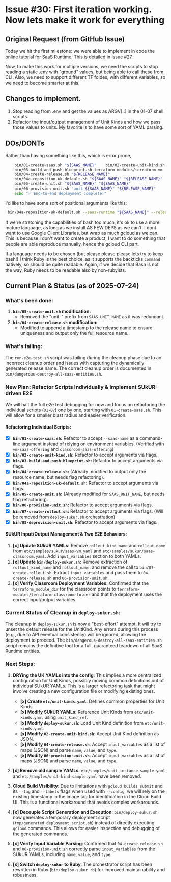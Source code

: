 # Issue #30: First iteration working. Now lets make it work for everything

## Original Request (from GitHub Issue)

Today we hit the first milestone: we were able to implement in code the online tutorial for SaaS Runtime. This is detailed in issue #27.

Now, to make this work for multiple versions, we need the scripts to stop reading a static .env with "ground" values, but being able to call these from CLI. Also, we need to support different TF foldes, with different variables, so we need to become smarter at this.

## Changes to implement.

1. Stop reading from .env and get the values as ARGV[..] in the 01-07 shell scripts.
2. Refactor the input/output management of Unit Kinds and how we pass those values to units. My favorite is to have some sort of YAML parsing.

## DOs/DONTs

Rather than having something like this, which is error prone,

```bash
    bin/01-create-saas.sh "${SAAS_NAME}"    bin/02-create-unit-kind.sh "${SAAS_NAME}" "${SAAS_NAME}"
    bin/03-build-and-push-blueprint.sh terraform-modules/terraform-vm
    bin/04-create-release.sh "${RELEASE_NAME}"
    bin/04a-reposition-uk-default.sh "${SAAS_NAME}" "${RELEASE_NAME}"
    bin/05-create-unit.sh "${SAAS_NAME}" "${SAAS_NAME}"
    bin/06-provision-unit.sh "unit-${SAAS_NAME}" "${RELEASE_NAME}"
    echo "✅ End-to-end deployment complete!"
```

I'd like to have some sort of positional arguments like this:

```bash
 bin/04a-reposition-uk-default.sh --saas-runtime "${SAAS_NAME}" --release "${RELEASE_NAME}"
```

If we're stretching the capabilities of bash too much, it's ok to use a more mature language, as long as we install AS FEW DEPS as we can't. I dont want to use Google Client Libraries, but wrap as much gcloud as we can. This is because I don't want to create a product, I want to do something that people are able reproduce manually, hence the gcloud CLI part.

If a language needs to be chosen (but please please please lets try to keep bash!) I think Ruby is the best choice, as it supports the backticks `command` natively, so should be quite readable. Again, if we decide that Bash is not the way, Ruby needs to be readable also by non-rubyists.

## Current Plan & Status (as of 2025-07-24)

### What's been done:

1.  **`bin/05-create-unit.sh` modification:**
    *   Removed the "unit-" prefix from `SAAS_UNIT_NAME` as it was redundant.
2.  **`bin/04-create-release.sh` modification:**
    *   Modified to append a timestamp to the release name to ensure uniqueness and output only the full resource name.

### What's failing:

The `run-e2e-test.sh` script was failing during the cleanup phase due to an incorrect cleanup order and issues with capturing the dynamically generated release name. The correct cleanup order is documented in `bin/dangerous-destroy-all-saas-entities.sh`.

### New Plan: Refactor Scripts Individually & Implement SUkUR-driven E2E

We will halt the full e2e test debugging for now and focus on refactoring the individual scripts (`01-07`) one by one, starting with `01-create-saas.sh`. This will allow for a smaller blast radius and easier verification.

#### Refactoring Individual Scripts:

*   [x] **`bin/01-create-saas.sh`:** Refactor to accept `--saas-name` as a command-line argument instead of relying on environment variables. (Verified with `vm-saas-offering` and `classroom-saas-offering`)
*   [x] **`bin/02-create-unit-kind.sh`:** Refactor to accept arguments via flags.
*   [x] **`bin/03-build-and-push-blueprint.sh`:** Refactor to accept arguments via flags.
*   [x] **`bin/04-create-release.sh`:** (Already modified to output only the resource name, but needs flag refactoring).
*   [x] **`bin/04a-reposition-uk-default.sh`:** Refactor to accept arguments via flags.
*   [x] **`bin/05-create-unit.sh`:** (Already modified for `SAAS_UNIT_NAME`, but needs flag refactoring).
*   [x] **`bin/06-provision-unit.sh`:** Refactor to accept arguments via flags.
*   [x] **`bin/07-create-rollout.sh`:** Refactor to accept arguments via flags. (Will be removed from `deploy-sukur.sh` orchestration)
*   [x] **`bin/08-deprovision-unit.sh`:** Refactor to accept arguments via flags.

#### SUkUR Input/Output Management & Two E2E Behaviors:

1.  **[x] Update SUkUR YAMLs:** Remove `rollout_kind_name` and `rollout_name` from `etc/samples/sukur/saas-vm.yaml` and `etc/samples/sukur/saas-classroom.yaml`. Add `input_variables` section to both YAMLs.
2.  **[x] Update `bin/deploy-sukur.sh`:** Remove extraction of `rollout_kind_name` and `rollout_name`, and remove the call to `bin/07-create-rollout.sh`. Extract `input_variables` and pass them to `04-create-release.sh` and `06-provision-unit.sh`.
3.  **[x] Verify Classroom Deployment Variables:** Confirmed that the `terraform_module_dir` for the classroom points to `terraform-modules/terraform-classroom-folder` and that the deployment uses the correct input/output variables.

### Current Status of Cleanup in `deploy-sukur.sh`:

The cleanup in `deploy-sukur.sh` is now a "best-effort" attempt. It will try to unset the default release for the UnitKind. Any errors during this process (e.g., due to API eventual consistency) will be ignored, allowing the deployment to proceed. The `bin/dangerous-destroy-all-saas-entities.sh` script remains the definitive tool for a full, guaranteed teardown of all SaaS Runtime entities.

### Next Steps:

1.  **DRYing the UK YAMLs into the config**: This implies a more centralized configuration for Unit Kinds, possibly moving common definitions out of individual SUkUR YAMLs. This is a larger refactoring task that might involve creating a new configuration file or modifying existing ones.
    *   **[x] Create `etc/unit-kinds.yaml`**: Defines common properties for Unit Kinds.
    *   **[x] Modify SUkUR YAMLs**: Reference Unit Kinds from `etc/unit-kinds.yaml` using `unit_kind_ref`.
    *   **[x] Modify `deploy-sukur.sh`**: Load Unit Kind definition from `etc/unit-kinds.yaml`.
    *   **[x] Modify `02-create-unit-kind.sh`**: Accept Unit Kind definition as JSON.
    *   **[x] Modify `04-create-release.sh`**: Accept `input_variables` as a list of maps (JSON) and parse `name`, `value`, and `type`.
    *   **[x] Modify `06-provision-unit.sh`**: Accept `input_variables` as a list of maps (JSON) and parse `name`, `value`, and `type`.

2.  **[x] Remove old sample YAMLs**: `etc/samples/unit-instance-sample.yaml` and `etc/samples/unit-kind-sample.yaml` have been removed.

3.  **Cloud Build Visibility**: Due to limitations with `gcloud builds submit` and its `--tag` and `--labels` flags when used with `--config`, we will rely on the existing timestamp in the image tag for identification in the Cloud Build UI. This is a functional workaround that avoids complex workarounds.

4.  **[x] Decouple Script Generation and Execution**: `bin/deploy-sukur.sh` now generates a temporary deployment script (`tmp/generated_deployment_script.sh`) instead of directly executing `gcloud` commands. This allows for easier inspection and debugging of the generated commands.

5.  **[x] Verify Input Variable Parsing**: Confirmed that `04-create-release.sh` and `06-provision-unit.sh` correctly parse `input_variables` from the SUkUR YAMLs, including `name`, `value`, and `type`.

6.  **[x] Switch `deploy-sukur` to Ruby**: The orchestrator script has been rewritten in Ruby (`bin/deploy-sukur.rb`) for improved maintainability and robustness.